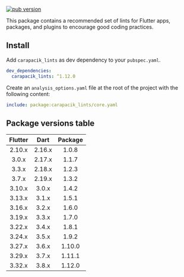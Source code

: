 [![pub version](https://img.shields.io/pub/v/carapacik_lints?logo=dart)](https://pub.dev/packages/carapacik_lints)

This package contains a recommended set of lints for Flutter apps, packages, and plugins to encourage good coding practices.

## Install

Add `carapacik_lints` as dev dependency to your `pubspec.yaml`.

```yaml
dev_dependencies:
  carapacik_lints: ^1.12.0
```

Create an `analysis_options.yaml` file at the root of the project with the following content:

```yaml
include: package:carapacik_lints/core.yaml
```

## Package versions table

| Flutter |  Dart  | Package |
|:-------:|:------:|:-------:|
| 2.10.x  | 2.16.x |  1.0.8  |
|  3.0.x  | 2.17.x |  1.1.7  |
|  3.3.x  | 2.18.x |  1.2.3  |
|  3.7.x  | 2.19.x |  1.3.2  |
| 3.10.x  | 3.0.x  |  1.4.2  |
| 3.13.x  | 3.1.x  |  1.5.1  |
| 3.16.x  | 3.2.x  |  1.6.0  |
| 3.19.x  | 3.3.x  |  1.7.0  |
| 3.22.x  | 3.4.x  |  1.8.1  |
| 3.24.x  | 3.5.x  |  1.9.2  |
| 3.27.x  | 3.6.x  | 1.10.0  |
| 3.29.x  | 3.7.x  | 1.11.1  |
| 3.32.x  | 3.8.x  | 1.12.0  |
